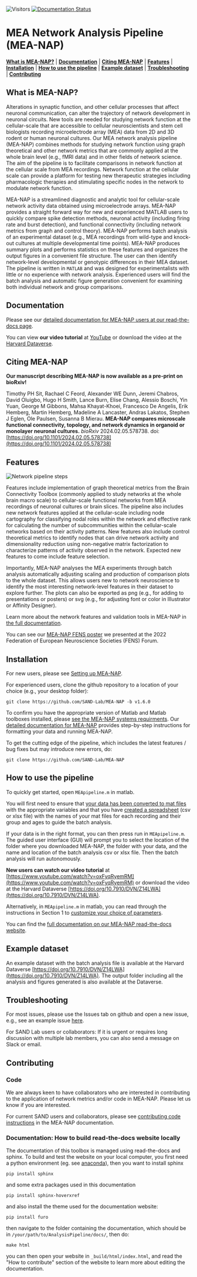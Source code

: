 ![Visitors](https://api.visitorbadge.io/api/visitors?path=https%3A%2F%2Fgithub.com%2FSAND-Lab%2FAnalysisPipeline&label=Visitors&countColor=%23263759)
[![Documentation Status](https://readthedocs.org/projects/analysis-pipeline/badge/?version=latest)](https://analysis-pipeline.readthedocs.io/en/latest/?badge=latest)

# MEA Network Analysis Pipeline (MEA-NAP)

[**What is MEA-NAP?**](#mea-pipeline)
| [**Documentation**](https://analysis-pipeline.readthedocs.io/en/latest/)
| [**Citing MEA-NAP**](#citing-mea-nap)
| [**Features**](#features)
| [**Installation**](#installation)
| [**How to use the pipeline**](#how-to-use-the-pipeline)
| [**Example dataset**](#example-dataset)
| [**Troubleshooting**](#troubleshooting)
| [**Contributing**](#contributing)


## What is MEA-NAP?

Alterations in synaptic function, and other cellular processes that affect neuronal communication, can alter the trajectory of network development in neuronal circuits.  New tools are needed for studying network function at the cellular-scale that are accessible to cellular neuroscientists and stem cell biologists recording microelectrode array (MEA) data from 2D and 3D rodent or human neuronal cultures. Our MEA network analysis pipeline (MEA-NAP) combines methods for studying network function using graph theoretical and other network metrics that are commonly applied at the whole brain level (e.g., fMRI data) and in other fields of network science. The aim of the pipeline is to facilitate comparisons in network function at the cellular scale from MEA recordings. Network function at the cellular scale can provide a platform for testing new therapeutic strategies including pharmacologic therapies and stimulating specific nodes in the network to modulate network function.

MEA-NAP is a streamlined diagnostic and analytic tool for cellular-scale network activity data obtained using microelectrode arrays. MEA-NAP provides a straight forward way for new and experienced MATLAB users to quickly compare spike detection methods, neuronal activity (including firing rate and burst detection), and functional connectivity (including network metrics from graph and control theory). MEA-NAP performs batch analysis of an experimental dataset (e.g., MEA recordings from wild-type and knock-out cultures at multiple developmental time points). MEA-NAP produces summary plots and performs statistics on these features and organizes the output figures in a convenient file structure. The user can then identify network-level developmental or genotypic differences in their MEA dataset. The pipeline is written in `MATLAB` and was designed for experimentalists with little or no experience with network analysis.  Experienced users will find the batch analysis and automatic figure generation convenient for examining both individual network and group comparisons. 

## Documentation

Please see our [detailed documentation for MEA-NAP users at our read-the-docs page](https://analysis-pipeline.readthedocs.io/en/latest/).

You can view **our video tutorial** at [YouTube](https://www.youtube.com/watch?v=oxFyqRyemRM) or download the video at the [Harvard Dataverse](https://doi.org/10.7910/DVN/Z14LWA). 

## Citing MEA-NAP

**Our manuscript describing MEA-NAP is now available as a pre-print on bioRxiv!**  

Timothy PH Sit, Rachael C Feord, Alexander WE Dunn, Jeremi Chabros, David Oluigbo, Hugo H Smith, Lance Burn, Elise Chang, Alessio Boschi, Yin Yuan, George M Gibbons, Mahsa Khayat-Khoei, Francesco De Angelis, Erik Hemberg, Martin Hemberg, Madeline A Lancaster, Andras Lakatos, Stephen J Eglen, Ole Paulsen, Susanna B Mierau. **MEA-NAP compares microscale functional connectivity, topology, and network dynamics in organoid or monolayer neuronal cultures.** _bioRxiv_ 2024.02.05.578738. doi: [https://doi.org/10.1101/2024.02.05.578738](https://doi.org/10.1101/2024.02.05.578738) 

## Features

![Network pipeline steps](docs/imgs/MEANAPoverview.png)

Features include implementation of graph theoretical metrics from the Brain Connectivity Toolbox (commonly applied to study networks at the whole brain macro scale) to cellular-scale functional networks from MEA recordings of neuronal cultures or brain slices. The pipeline also includes new network features applied at the cellular-scale including node cartography for classifying nodal roles within the network and effective rank for calculating the number of subcommunities within the cellular-scale networks based on their activity patterns.  New features also include control theoretical metrics to identify nodes that can drive network activity and dimensionality reduction using non-negative matrix factorization to characterize patterns of activity observed in the network.  Expected new features to come include feature selection.

Importantly, MEA-NAP analyses the MEA experiments through batch analysis automatically adjusting scaling and production of comparison plots to the whole dataset.  This allows users new to network neuroscience to identify the most interesting network-level features in their dataset to explore further.  The plots can also be exported as png (e.g., for adding to presentations or posters) or svg (e.g., for adjusting font or color in Illustrator or Affinity Designer).

Learn more about the network features and validation tools in MEA-NAP in [the full documentation](https://analysis-pipeline.readthedocs.io/en/latest/meanap-methods.html).

You can see our [MEA-NAP FENS poster](https://www.dropbox.com/s/by23wlgch4oyygm/SAND_FENS_Poster_2022_06_29.pdf?dl=0) we presented at the 2022 Federation of European Neuroscience Societies (FENS) Forum.  

## Installation

For new users, please see [Setting up MEA-NAP](https://analysis-pipeline.readthedocs.io/en/latest/setting-up-meanap.html).

For experienced users, clone the github repository to a location of your choice (e.g., your desktop folder):

```
git clone https://github.com/SAND-Lab/MEA-NAP -b v1.6.0
```

To confirm you have the appropriate version of Matlab and Matlab toolboxes installed, please [see the MEA-NAP systems requirments](https://analysis-pipeline.readthedocs.io/en/latest/system-requirements.html). Our [detailed documentation for MEA-NAP](https://analysis-pipeline.readthedocs.io/en/latest/) provides step-by-step instructions for formatting your data and running MEA-NAP.

To get the cutting edge of the pipeline, which includes the latest features / bug fixes but may introduce new errors, do:

```
git clone https://github.com/SAND-Lab/MEA-NAP
```

## How to use the pipeline

To quickly get started, open `MEApipeline.m` in matlab.

You will first need to ensure that [your data has been converted to mat files](https://analysis-pipeline.readthedocs.io/en/latest/system-requirements.html#preparing-mea-data-for-the-pipeline) with the appropriate variables and that you have [created a spreadsheet](https://analysis-pipeline.readthedocs.io/en/latest/pipeline-steps.html#table-with-your-data-filenames-for-batch-analysis-with-age-and-group-identifiers) (csv or xlsx file) with the names of your mat files for each recording and their group and ages to guide the batch analysis.

If your data is in the right format, you can then press run in `MEApipeline.m`.  The guided user interface (GUI) will prompt you to select the location of the folder where you downloaded MEA-NAP, the folder with your data, and the name and location of the batch analysis csv or xlsx file.  Then the batch analysis will run autonomously. 

**New users can watch our video tutorial** at [https://www.youtube.com/watch?v=oxFyqRyemRM](https://www.youtube.com/watch?v=oxFyqRyemRM) or download the video at the Harvard Dataverse [https://doi.org/10.7910/DVN/Z14LWA](https://doi.org/10.7910/DVN/Z14LWA). 

Alternatively, in `MEApipeline.m` in matlab, you can read through the instructions in Section 1 to [customize your choice of parameters](https://analysis-pipeline.readthedocs.io/en/latest/pipeline-steps.html#required-user-input-in-the-first-section). 

You can find the [full documentation on our MEA-NAP read-the-docs website](https://analysis-pipeline.readthedocs.io/en/latest/).

## Example dataset

An example dataset with the batch analysis file is available at the Harvard Dataverse [https://doi.org/10.7910/DVN/Z14LWA](https://doi.org/10.7910/DVN/Z14LWA). The output folder including all the analysis and figures generated is also available at the Dataverse.

## Troubleshooting

For most issues, please use the Issues tab on github and open a new issue,
e.g., see an example issue [here](https://github.com/SAND-Lab/AnalysisPipeline/issues/1).

For SAND Lab users or collaborators: If it is urgent or requires long discussion with multiple lab members, you can also send a message on Slack or email.

## Contributing

### Code

We are always keen to have collaborators who are interested in contributing to the application of network metrics and/or code in MEA-NAP.  Please let us know if you are interested.  

For current SAND users and collaborators, please see [contributing code instructions](https://analysis-pipeline.readthedocs.io/en/latest/how-to-contribute.html) in the MEA-NAP documentation.

### Documentation: How to build read-the-docs website locally

The documentation of this toolbox is managed using read-the-docs and sphinx. To build and test the website on your local computer, you first need a python environment (eg. see [anaconda](https://www.anaconda.com/products/distribution)), then you want to install sphinx

```
pip install sphinx
```

and some extra packages used in this documentation

```
pip install sphinx-hoverxref
```

and also install the theme used for the documentation website:

```
pip install furo
```

then navigate to the folder containing the documentation, which should be in `/your/path/to/AnalysisPipeline/docs/`, then do:

```
make html
```

you can then open your website in `_build/html/index.html`, and read the "How to contribute" section of the website to learn more about editing the documentation.


